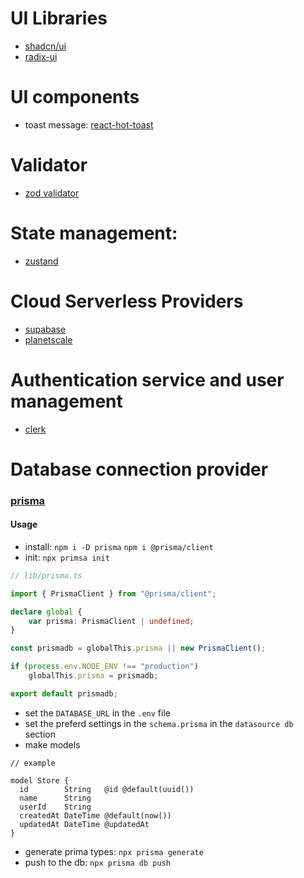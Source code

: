 # UI Libraries

- [shadcn/ui](https://ui.shadcn.com/docs/installation/next)
- [radix-ui](https://www.radix-ui.com/)

# UI components

- toast message: [react-hot-toast](https://react-hot-toast.com/)

# Validator

- [zod validator](https://zod.dev/)

# State management:

- [zustand](https://github.com/pmndrs/zustand)
  
# Cloud Serverless Providers

- [supabase](https://supabase.com/)
- [planetscale](https://app.planetscale.com/)

# Authentication service and user management

- [clerk](https://clerk.com/)

# Database connection provider

### [prisma](https://www.prisma.io/)

#### Usage

- install: ```npm i -D prisma``` ```npm i @prisma/client```
- init: ```npx primsa init```
```ts
// lib/prisma.ts

import { PrismaClient } from "@prisma/client";

declare global {
    var prisma: PrismaClient | undefined;
}

const prismadb = globalThis.prisma || new PrismaClient();

if (process.env.NODE_ENV !== "production")
    globalThis.prisma = prismadb;

export default prismadb;
```
- set the ```DATABASE_URL``` in the ```.env``` file
- set the preferd settings in the ```schema.prisma``` in the ```datasource db``` section
- make models
```prisma
// example

model Store {
  id        String   @id @default(uuid())
  name      String
  userId    String
  createdAt DateTime @default(now())
  updatedAt DateTime @updatedAt
}
```
- generate prima types: ```npx prisma generate```
- push to the db: ```npx prisma db push```
